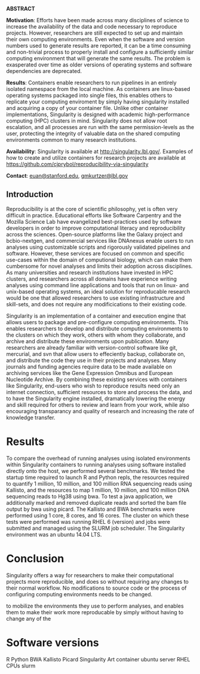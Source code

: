 <!-- # Singularity: Application containers designed for academic HPC clusters that enable reproducibility in research

## Cameron J. Prybol<sup>1</sup>, Daryl Waggot<sup>2, 3</sup>, Gregory M. Kurtzer<sup>4</sup>, Euan A. Ashley<sup>1, 2, 3</sup>

### <sup>1</sup> Department of Genetics, Stanford University, Stanford, CA, 94305, USA., <sup>2</sup>Department of Medicine, Stanford University, Stanford, CA, 94305, USA., <sup>3</sup>Stanford Center for Inherited Cardiovascular Disease, Stanford University, Stanford, CA, 94305, USA., <sup>4</sup>High Performance Computing Services (HPCS) group, Lawence Berkeley National Laboratory, Berkeley, CA, 94720, USA. -->

**ABSTRACT**

**Motivation**: Efforts have been made across many disciplines of science to increase the availability of the data and code necessary to reproduce projects. However, researchers are still expected to set up and maintain their own computing environments. Even when the software and version numbers used to generate results are reported, it can be a time consuming and non-trivial process to properly install and configure a sufficiently similar computing environment that will generate the same results. The problem is exasperated over time as older versions of operating systems and software dependencies are deprecated.

**Results**: Containers enable researchers to run pipelines in an entirely isolated namespace from the local machine. As containers are linux-based operating systems packaged into single files, this enables others to replicate your computing enviroment by simply having singularity installed and acquiring a copy of your container file. Unlike other container implementations, Singularity is designed with academic high-performance computing (HPC) clusters in mind. Singularity does not allow root escalation, and all processes are run with the same permission-levels as the user, protecting the integrity of valuable data on the shared computing environments common to many research institutions.

**Availability**: Singularity is available at http://singularity.lbl.gov/. Examples of how to create and utilize containers for research projects are available at https://github.com/cjprybol/reproducibility-via-singularity

**Contact**: euan@stanford.edu, gmkurtzer@lbl.gov

## Introduction

Reproducibility is at the core of scientific philosophy, yet is often very difficult in practice. Educational efforts like Software Carpentry and the Mozilla Science Lab have evangelized best-practices used by software developers in order to improve computational literacy and reproducibility across the sciences. Open-source platforms like the Galaxy project and bcbio-nextgen, and commercial services like DNAnexus enable users to run analyses using customizable scripts and rigorously validated pipelines and software. However, these services are focused on common and specific use-cases within the domain of computional biology, which can make them cumbersome for novel analyses and limits their adoption across disciplines. As many universities and research institutions have invested in HPC clusters, and researchers across all domains have experience writing analyses using command line applications and tools that run on linux- and unix-based operating systems, an ideal solution for reproducable research would be one that allowed researchers to use existing infrastructure and skill-sets, and does not require any modificications to their existing code.

Singularity is an implementation of a container and execution engine that allows users to package and pre-configure computing environments. This enables researchers to develop and distribute computing environments to the clusters on which they work, others with whom they collaborate, and archive and distribute these environments upon publication. Many researchers are already familiar with version-control software like git, mercurial, and svn that allow users to effeciently backup, collaborate on, and distribute the code they use in their projects and analyses. Many journals and funding agencies require data to be made available on archiving services like the Gene Expression Omnibus and European Nucleotide Archive. By combining these existing services with containers like Singularity, end-users who wish to reproduce results need only an internet connection, sufficient resources to store and process the data, and to have the Singularity engine installed, dramatically lowering the energy and skill required for others to review and learn from your work, while also encouraging transparancy and quality of research and increasing the rate of knowledge transfer.

# Results

To compare the overhead of running analyses using isolated environments within Singularity containers to running analyses using software installed directly onto the host, we performed several benchmarks. We tested the startup time required to launch R and Python repls, the resources required to quantify 1 million, 10 million, and 100 million RNA sequencing reads using Kallisto, and the resources to map 1 million, 10 million, and 100 million DNA sequencing reads to Hg38 using bwa. To test a java application, we additionally marked and removed duplicate reads and sorted the bam file output by bwa using picard. The Kallisto and BWA benchmarks were performed using 1 core, 8 cores, and 16 cores. The cluster on which these tests were performed was running RHEL 6 (version) and jobs were submitted and managed using the SLURM job scheduler. The Singularity environment was an ubuntu 14.04 LTS.

# Conclusion

Singularity offers a way for researchers to make their computational projects more reproducible, and does so without requiring any changes to their normal workflow. No modifications to source code or the process of configuring computing environments needs to be changed.

to mobilize the environments they use to perform analyses, and enables them to make their work more reproducable by simply without having to change any of the

# Software versions
R
Python
BWA
Kallisto
Picard
Singularity
Art
container ubuntu
server RHEL
CPUs
slurm
